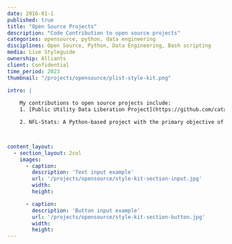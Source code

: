 ```yaml
---
date: 2016-01-1
published: true
title: "Open Source Projects"
description: "Code Contribution to open source projects"
categories: opensource, python, data engineering
disciplines: Open Source, Python, Data Engineering, Bash scripting
media: Live Styleguide
ownership: Alliants
client: Confidential
time_period: 2023
thumbnail: "/projects/opensource/plist-style-kit.png"

intro: |
  
    My contributions to open source projects include:  
    1. [Public Utility Data Liberation Project](https://github.com/catalyst-cooperative/pudl): This project provides analysis-ready energy system data to climate advocates, researchers, policymakers, and journalists. It takes the original spreadsheets, CSV files, and databases and turns them into a unified resource. This enables users to spend more time on novel analysis and less time on data preparation. I am contributing to Bash scripting.

    2. NFL-Stats: A Python-based project with the primary objective of gathering and analyzing statistics from National Football League (NFL) games. The project is written in Python 3.10.13 and employs numerous packages that aid in the collection and evaluation of statistical information. NFL-Stats integrates data from an external service - Sports Radar. The data integration from this platform enables the project to provide up-to-date and precise information required for insightful statistical analysis.



content_layout:
  - section_layout: 2col
    images:
      - caption:
        description: 'Text input example'
        url: '/projects/opensource/style-kit-section-input.jpg'
        width:
        height:

      - caption:
        description: 'Button input example'
        url: '/projects/opensource/style-kit-section-button.jpg'
        width:
        height:
---
```

